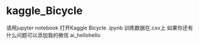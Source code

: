 # kaggle_Bicycle
请用jupyter notebook 打开Kaggle Bicycle .ipynb
训练数据在.csv上
如果你还有什么问题可以添加我的微信 ai_hellohello
